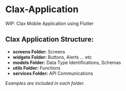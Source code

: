 # Clax-Application
WIP: Clax Mobile Application using Flutter 

## Clax Application Structure:
- **screens Folder:** Screens
- **widgets Folder:** Buttons, Alerts ... etc
- **models Folder:** Data Type Identifications, Schemas
- **utils Folder:** Functions
- **services Folder:** API Communications

_Examples are included in each folder._
